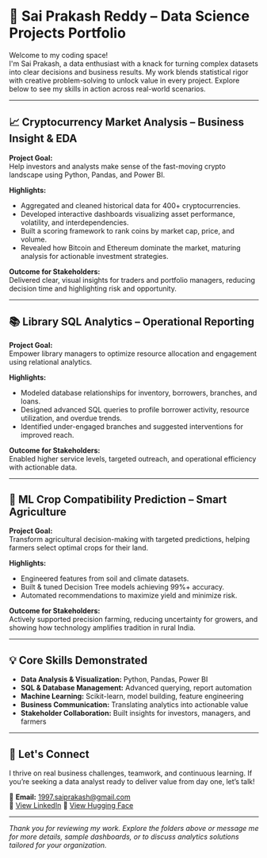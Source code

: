# 🚀 Sai Prakash Reddy – Data Science Projects Portfolio

Welcome to my coding space!  
I'm Sai Prakash, a data enthusiast with a knack for turning complex datasets into clear decisions and business results. My work blends statistical rigor with creative problem-solving to unlock value in every project. Explore below to see my skills in action across real-world scenarios.

---

## 📈 Cryptocurrency Market Analysis – Business Insight & EDA

**Project Goal:**  
Help investors and analysts make sense of the fast-moving crypto landscape using Python, Pandas, and Power BI.

**Highlights:**  
- Aggregated and cleaned historical data for 400+ cryptocurrencies.
- Developed interactive dashboards visualizing asset performance, volatility, and interdependencies.
- Built a scoring framework to rank coins by market cap, price, and volume.
- Revealed how Bitcoin and Ethereum dominate the market, maturing analysis for actionable investment strategies.

**Outcome for Stakeholders:**  
Delivered clear, visual insights for traders and portfolio managers, reducing decision time and highlighting risk and opportunity.

---

## 📚 Library SQL Analytics – Operational Reporting

**Project Goal:**  
Empower library managers to optimize resource allocation and engagement using relational analytics.

**Highlights:**  
- Modeled database relationships for inventory, borrowers, branches, and loans.
- Designed advanced SQL queries to profile borrower activity, resource utilization, and overdue trends.
- Identified under-engaged branches and suggested interventions for improved reach.

**Outcome for Stakeholders:**  
Enabled higher service levels, targeted outreach, and operational efficiency with actionable data.

---

## 🌾 ML Crop Compatibility Prediction – Smart Agriculture

**Project Goal:**  
Transform agricultural decision-making with targeted predictions, helping farmers select optimal crops for their land.

**Highlights:**  
- Engineered features from soil and climate datasets.
- Built & tuned Decision Tree models achieving 99%+ accuracy.
- Automated recommendations to maximize yield and minimize risk.

**Outcome for Stakeholders:**  
Actively supported precision farming, reducing uncertainty for growers, and showing how technology amplifies tradition in rural India.

---

## 💡 Core Skills Demonstrated

- **Data Analysis & Visualization:** Python, Pandas, Power BI  
- **SQL & Database Management:** Advanced querying, report automation  
- **Machine Learning:** Scikit-learn, model building, feature engineering  
- **Business Communication:** Translating analytics into actionable value  
- **Stakeholder Collaboration:** Built insights for investors, managers, and farmers

---

## 🌟 Let's Connect

I thrive on real business challenges, teamwork, and continuous learning. If you’re seeking a data analyst ready to deliver value from day one, let’s talk!

📮 **Email:** 1997.saiprakash@gmail.com  
🔗 [View LinkedIn](https://www.linkedin.com/in/sai-prakash-mereddy/)
🔗 [View Hugging Face](https://huggingface.co/saiprakash97)

---

_Thank you for reviewing my work. Explore the folders above or message me for more details, sample dashboards, or to discuss analytics solutions tailored for your organization._
